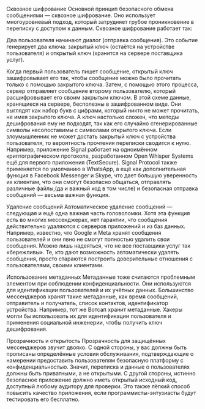 Сквозное шифрование
Основной принцип безопасного обмена сообщениями — сквозное шифрование. Оно использует многоуровневый подход, который затрудняет грубое проникновение в переписку с доступом к данным. Сквозное шифрование работает так:

Два пользователя начинают диалог (отправка сообщения). Это событие генерирует два ключа: закрытый ключ (остаётся на устройстве пользователя) и открытый ключ (хранится на сервере поставщика услуг).

Когда первый пользователь пишет сообщение, открытый ключ зашифровывает его так, чтобы сообщение можно было прочитать только с помощью закрытого ключа. Затем, с помощью этого процесса, сервер отправляет сообщение второму пользователю, который расшифровывает его своим закрытым ключом.
В этой схеме данные, хранящиеся на сервере, бесполезны в зашифрованном виде. Они выглядят как набор букв с цифрами, который никто не может прочитать, не имея закрытого ключа. А ключ настолько сложен, что методы дешифрования ему не подходят, так как его случайно сгенерированные символы несопоставимы с символами открытого ключа. Если злоумышленник не может достать закрытый ключ с устройства пользователя, то вероятность прочтения переписки сводится к нулю.
Например, приложение Signal работает на одноимённом криптографическом протоколе, разработанном Open Whisper Systems ещё для первого приложения (TextSecure). Signal Protocol также применяется по умолчанию в WhatsApp, а ещё как дополнительная функция в Facebook Messenger и Skype, что дает большую уверенность их клиентам, что они смогут безопасно общаться, отправлять различные файлы,(да и важный код в том числе) и безопасная отправка сообщений — весьма важная функция.


Удаление сообщений
Автоматическое удаление сообщений — следующая и ещё одна важная часть головоломки. Хотя эта функция есть во многих мессенджерах, нет гарантии, что сообщения действительно удаляются с серверов приложений и из баз данных. Например, известно, что Google и Meta хранят сообщения пользователей и они явно не смогут полностью удалить свои сообщения. Можно лишь надеяться, что не все поставщики услуг так «бережливы». Те, кто дают возможность автоматически удалять сообщения, просто стараются построить доверительные отношения с пользователями, своими клиентами.

Использование метаданных
Метаданные тоже считаются проблемным элементом при соблюдении конфиденциальности. Они используются для идентификации пользователей и их учётных данных. Большинство мессенджеров хранят такие метаданные, как время сообщений, отправитель и получатель, список контактов, идентификатор устройства. Например, тот же Вотсап хранит метаданные. Хакеры могли бы использовать их для идентификации пользователя и применения социальной инженерии, чтобы получить ключ дешифрования.

Прозрачность и открытость
Прозрачность для защищённых мессенджеров звучит двояко. С одной стороны, у вас должны быть прописаны определённые условия обслуживания, подтверждающие о намерении предоставить пользователям безопасную платформу с конфиденциальностью. Значит, переписка и данные о пользователях должны быть приватными, а не открытыми. С другой стороны, истинно безопасное приложение должно иметь открытый исходный код, доступный любому аудитору для проверки. Это также лёгкий способ повысить качество приложения, если программисты-энтузиасты будут тестировать его бесплатно.
